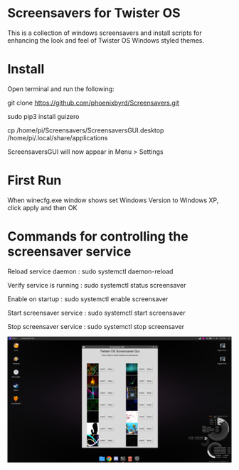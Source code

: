 # Screensavers for Twister OS
This is a collection of windows screensavers and install scripts for enhancing the look and feel of Twister OS Windows styled themes.

# Install

Open terminal and run the following:

git clone https://github.com/phoenixbyrd/Screensavers.git

sudo pip3 install guizero

cp /home/pi/Screensavers/ScreensaversGUI.desktop /home/pi/.local/share/applications

ScreensaversGUI will now appear in Menu > Settings

# First Run

When winecfg.exe window shows set Windows Version to Windows XP, click apply and then OK

# Commands for controlling the screensaver service

Reload service daemon         : sudo systemctl daemon-reload

Verify service is running     : sudo systemctl status screensaver

Enable on startup             : sudo systemctl enable screensaver

Start screensaver service     : sudo systemctl start screensaver

Stop screensaver service      : sudo systemctl stop screensaver

![Screensavers GUI](screensaversgui.png)